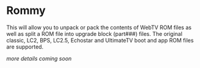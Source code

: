 # Rommy

This will allow you to unpack or pack the contents of WebTV ROM files as well as split a ROM file into upgrade block (part###) files. The original classic, LC2, BPS, LC2.5, Echostar and UltimateTV boot and app ROM files are supported.

_more details coming soon_ 

